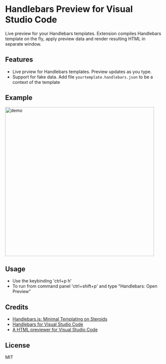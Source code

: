 # Handlebars Preview for Visual Studio Code

Live preview for your Handlebars templates. Extension compiles Handlebars template on the fly, apply preview data and render resulting HTML in separate window.

## Features

- Live prview for Handlebars templates. Preview updates as you type.
- Support for fake data. Add file `yourtemplate.handlebars.json` to be a context of the template

## Example

<img src="https://raw.githubusercontent.com/chaliy/vscode-handlebars-preview/master/docs/usage.gif" alt="demo" style="width:480px;"/>

## Usage

- Use the keybinding 'ctrl+p h'
- To run from command panel 'ctrl+shift+p' and type "Handlebars: Open Preview"

## Credits

- [Handlebars.js: Minimal Templating on Steroids](http://handlebarsjs.com/)
- [Handlebars for Visual Studio Code](https://marketplace.visualstudio.com/items?itemName=andrejunges.Handlebars)
- [A HTML previewer for Visual Studio Code](https://marketplace.visualstudio.com/items?itemName=tht13.html-preview-vscode)

## License

MIT
